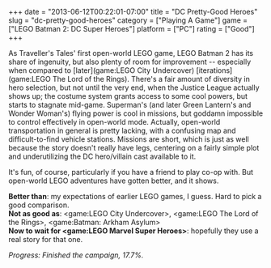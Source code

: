 +++
date = "2013-06-12T00:22:01-07:00"
title = "DC Pretty-Good Heroes"
slug = "dc-pretty-good-heroes"
category = ["Playing A Game"]
game = ["LEGO Batman 2: DC Super Heroes"]
platform = ["PC"]
rating = ["Good"]
+++

As Traveller's Tales' first open-world LEGO game, LEGO Batman 2 has its share of ingenuity, but also plenty of room for improvement -- especially when compared to [later](game:LEGO City Undercover) [iterations](game:LEGO The Lord of the Rings).  There's a fair amount of diversity in hero selection, but not until the very end, when the Justice League actually shows up; the costume system grants access to some cool powers, but starts to stagnate mid-game.  Superman's (and later Green Lantern's and Wonder Woman's) flying power is cool in missions, but goddamn impossible to control effectively in open-world mode.  Actually, open-world transportation in general is pretty lacking, with a confusing map and difficult-to-find vehicle stations.  Missions are short, which is just as well because the story doesn't really have legs, centering on a fairly simple plot and underutilizing the DC hero/villain cast available to it.

It's fun, of course, particularly if you have a friend to play co-op with.  But open-world LEGO adventures have gotten better, and it shows.

<b>Better than</b>: my expectations of earlier LEGO games, I guess.  Hard to pick a good comparison.  
<b>Not as good as</b>: <game:LEGO City Undercover>, <game:LEGO The Lord of the Rings>, <game:Batman: Arkham Asylum>  
<b>Now to wait for <game:LEGO Marvel Super Heroes></b>: hopefully they use a real story for that one.

<i>Progress: Finished the campaign, 17.7\%.</i>